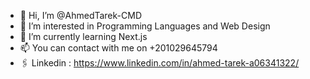 - 👋 Hi, I’m @AhmedTarek-CMD
- 👀 I’m interested in Programming Languages and Web Design
- 🌱 I’m currently learning Next.js
- 📫 You can contact with me on +201029645794
- 🖇️ Linkedin : https://www.linkedin.com/in/ahmed-tarek-a06341322/
